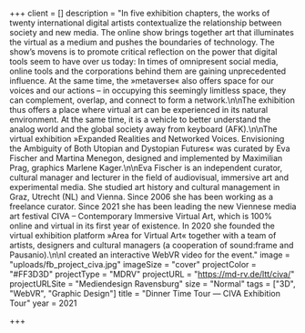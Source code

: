 +++
client = []
description = "In five exhibition chapters, the works of twenty international digital artists contextualize the relationship between society and new media. The online show brings together art that illuminates the virtual as a medium and pushes the boundaries of technology. The show’s movens is to promote critical reflection on the power that digital tools seem to have over us today: In times of omnipresent social media, online tools and the corporations behind them are gaining unprecedented influence. At the same time, the »metaverse« also offers space for our voices and our actions – in occupying this seemingly limitless space, they can complement, overlap, and connect to form a network.\n\nThe exhibition thus offers a place where virtual art can be experienced in its natural environment. At the same time, it is a vehicle to better understand the analog world and the global society away from keyboard (AFK).\n\nThe virtual exhibition »Expanded Realities and Networked Voices. Envisioning the Ambiguity of Both Utopian and Dystopian Futures« was curated by Eva Fischer and Martina Menegon, designed and implemented by Maximilian Prag, graphics Marlene Kager.\n\nEva Fischer is an independent curator, cultural manager and lecturer in the field of audiovisual, immersive art and experimental media. She studied art history and cultural management in Graz, Utrecht (NL) and Vienna. Since 2006 she has been working as a freelance curator. Since 2021 she has been leading the new Viennese media art festival CIVA – Contemporary Immersive Virtual Art, which is 100% online and virtual in its first year of existence. In 2020 she founded the virtual exhibition platform »Area for Virtual Art« together with a team of artists, designers and cultural managers (a cooperation of sound:frame and Pausanio).\n\nI created an interactive WebVR video for the event."
image = "uploads/fb_project_civa.jpg"
imageSize = "cover"
projectColor = "#FF3D3D"
projectType = "MDRV"
projectURL = "https://md-rv.de/ltt/civa/"
projectURLSite = "Mediendesign Ravensburg"
size = "Normal"
tags = ["3D", "WebVR", "Graphic Design"]
title = "Dinner Time Tour — CIVA Exhibition Tour"
year = 2021

+++
